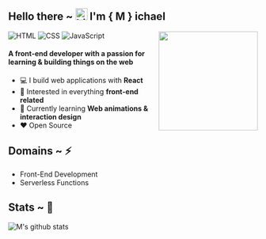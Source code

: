 ## Hello there ~ <img src="https://user-images.githubusercontent.com/1303154/88677602-1635ba80-d120-11ea-84d8-d263ba5fc3c0.gif" width="24px" alt="hi"> I'm { M } ichael


<img align='right' src="https://media3.giphy.com/media/ln7z2eWriiQAllfVcn/200w.webp" width='200'>

![HTML](https://img.shields.io/badge/HTML-Expert-orange)
![CSS](https://img.shields.io/badge/CSS-Expert-blue)
![JavaScript](https://img.shields.io/badge/JavaScript-Intermediate-yellow)

#### A front-end developer with a passion for learning & building things on the web

-   :computer: I build web applications with **React**
-   :monocle_face: Interested in everything **front-end related**
-   :seedling: Currently learning **Web animations & interaction design**
-   :heart: Open Source


## Domains ~ ⚡
- Front-End Development
- Serverless Functions

## Stats ~ 🚨
![M's github stats](https://github-readme-stats.vercel.app/api?username=00mikhael&show_icons=true&hide_border=true)
